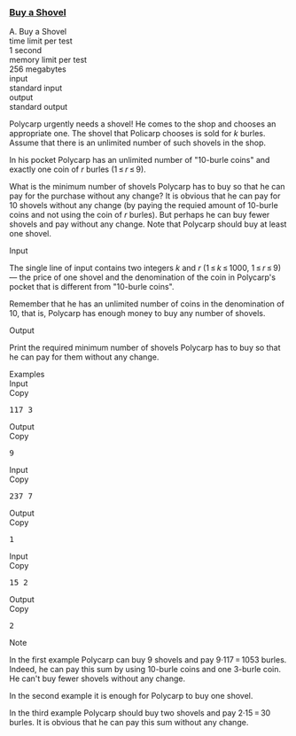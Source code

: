 <h3><a href="https://codeforces.com/contest/732/problem/A" target="_blank" rel="noopener noreferrer">Buy a Shovel</a></h3>

<div class="header"><div class="title">A. Buy a Shovel</div><div class="time-limit"><div class="property-title">time limit per test</div>1 second</div><div class="memory-limit"><div class="property-title">memory limit per test</div>256 megabytes</div><div class="input-file input-standard"><div class="property-title">input</div>standard input</div><div class="output-file output-standard"><div class="property-title">output</div>standard output</div></div><div><p>Polycarp urgently needs a shovel! He comes to the shop and chooses an appropriate one. The shovel that Policarp chooses is sold for <span class="tex-span"><i>k</i></span> burles. Assume that there is an unlimited number of such shovels in the shop.</p><p>In his pocket Polycarp has an unlimited number of "10-burle coins" and exactly one coin of <span class="tex-span"><i>r</i></span> burles (<span class="tex-span">1 ≤ <i>r</i> ≤ 9</span>).</p><p>What is the minimum number of shovels Polycarp has to buy so that he can pay for the purchase without any change? It is obvious that he can pay for 10 shovels without any change (by paying the requied amount of 10-burle coins and not using the coin of <span class="tex-span"><i>r</i></span> burles). But perhaps he can buy fewer shovels and pay without any change. Note that Polycarp should buy at least one shovel.</p></div><div class="input-specification"><div class="section-title">Input</div><p>The single line of input contains two integers <span class="tex-span"><i>k</i></span> and <span class="tex-span"><i>r</i></span> (<span class="tex-span">1 ≤ <i>k</i> ≤ 1000</span>, <span class="tex-span">1 ≤ <i>r</i> ≤ 9</span>) — the price of one shovel and the denomination of the coin in Polycarp's pocket that is different from "10-burle coins". </p><p>Remember that he has an unlimited number of coins in the denomination of 10, that is, Polycarp has enough money to buy any number of shovels.</p></div><div class="output-specification"><div class="section-title">Output</div><p>Print the required minimum number of shovels Polycarp has to buy so that he can pay for them without any change. </p></div><div class="sample-tests"><div class="section-title">Examples</div><div class="sample-test"><div class="input"><div class="title">Input<div title="Copy" data-clipboard-target="#id00867795470609605" id="id009076871591270163" class="input-output-copier">Copy</div></div><pre id="id00867795470609605">117 3<br></pre></div><div class="output"><div class="title">Output<div title="Copy" data-clipboard-target="#id0029529625078683674" id="id0043617532236357504" class="input-output-copier">Copy</div></div><pre id="id0029529625078683674">9<br></pre></div><div class="input"><div class="title">Input<div title="Copy" data-clipboard-target="#id00848548291738102" id="id000022250069356490876" class="input-output-copier">Copy</div></div><pre id="id00848548291738102">237 7<br></pre></div><div class="output"><div class="title">Output<div title="Copy" data-clipboard-target="#id008801414039830475" id="id006408018198758704" class="input-output-copier">Copy</div></div><pre id="id008801414039830475">1<br></pre></div><div class="input"><div class="title">Input<div title="Copy" data-clipboard-target="#id004554493658998958" id="id009889044974614968" class="input-output-copier">Copy</div></div><pre id="id004554493658998958">15 2<br></pre></div><div class="output"><div class="title">Output<div title="Copy" data-clipboard-target="#id00895794203916097" id="id007327704000868476" class="input-output-copier">Copy</div></div><pre id="id00895794203916097">2<br></pre></div></div></div><div class="note"><div class="section-title">Note</div><p>In the first example Polycarp can buy 9 shovels and pay <span class="tex-span">9·117 = 1053</span> burles. Indeed, he can pay this sum by using 10-burle coins and one 3-burle coin. He can't buy fewer shovels without any change.</p><p>In the second example it is enough for Polycarp to buy one shovel.</p><p>In the third example Polycarp should buy two shovels and pay <span class="tex-span">2·15 = 30</span> burles. It is obvious that he can pay this sum without any change. </p></div>